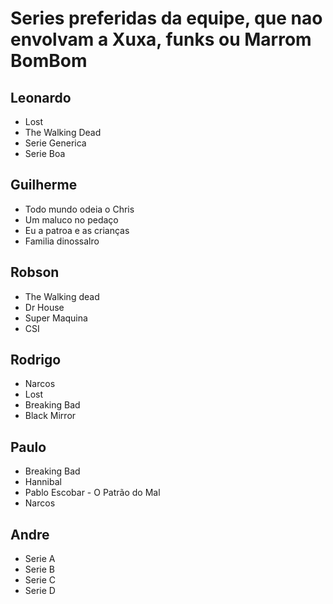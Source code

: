 # Series preferidas da equipe, que nao envolvam a Xuxa, funks ou Marrom BomBom

## Leonardo

* Lost
* The Walking Dead
* Serie Generica
* Serie Boa

## Guilherme

* Todo mundo odeia o Chris
* Um maluco no pedaço
* Eu a patroa e as crianças
* Familia dinossalro

## Robson

* The Walking dead
* Dr House
* Super Maquina
* CSI

## Rodrigo

* Narcos
* Lost
* Breaking Bad
* Black Mirror

## Paulo

* Breaking Bad
* Hannibal
* Pablo Escobar - O Patrão do Mal
* Narcos

## Andre

* Serie A
* Serie B
* Serie C
* Serie D
